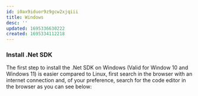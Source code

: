 ```yaml
---
id: i0ax9iduor9z9gcw2xjqiii
title: Windows
desc: ''
updated: 1695336630222
created: 1695334112218
---
```


### Install .Net SDK

The first step to install the .Net SDK on Windows (Valid for Window 10 and Windows 11) is easier compared to Linux, first search in the browser with an internet connection and, of your preference, search for the code editor in the browser as you can see below:


